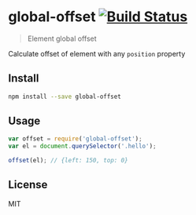 # global-offset [![Build Status][travis-image]][travis-url]

  > Element global offset

  Calculate offset of element with any `position` property

## Install

```sh
npm install --save global-offset
```

## Usage

```js
var offset = require('global-offset');
var el = document.querySelector('.hello');

offset(el); // {left: 150, top: 0}
```

## License

  MIT

[travis-url]: https://travis-ci.org/andrepolischuk/global-offset
[travis-image]: https://travis-ci.org/andrepolischuk/global-offset.svg?branch=master
